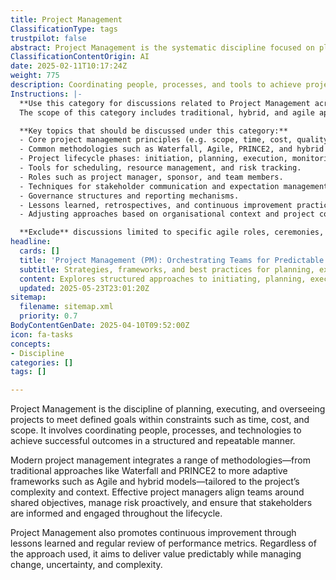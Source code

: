 ```yaml
---
title: Project Management
ClassificationType: tags
trustpilot: false
abstract: Project Management is the systematic discipline focused on planning, executing, and overseeing projects to achieve specific goals while adhering to constraints such as time, cost, and scope. It encompasses the coordination of people, processes, and technologies to ensure successful project outcomes in a structured and repeatable manner. Originating from various methodologies, modern project management incorporates both traditional frameworks like Waterfall and PRINCE2, as well as more flexible approaches such as Agile and hybrid models, which are adapted based on the project's complexity and context. The importance of project management lies in its ability to align teams around common objectives, proactively manage risks, and maintain stakeholder engagement throughout the project lifecycle. Additionally, it fosters a culture of continuous improvement by emphasising lessons learned and the regular review of performance metrics. Ultimately, effective project management aims to deliver value consistently while adeptly navigating change, uncertainty, and complexity, making it a critical component in agile practices, DevOps, product development, and organisational design.
ClassificationContentOrigin: AI
date: 2025-02-11T10:17:24Z
weight: 775
description: Coordinating people, processes, and tools to achieve project goals across various methodologies and contexts.
Instructions: |-
  **Use this category for discussions related to Project Management across all methodologies.**  
  The scope of this category includes traditional, hybrid, and agile approaches to planning, executing, and delivering projects. It focuses on practical strategies, tools, and techniques that help teams meet objectives, manage risk, communicate effectively, and ensure timely delivery.

  **Key topics that should be discussed under this category:**
  - Core project management principles (e.g. scope, time, cost, quality).
  - Common methodologies such as Waterfall, Agile, PRINCE2, and hybrid models.
  - Project lifecycle phases: initiation, planning, execution, monitoring, and closure.
  - Tools for scheduling, resource management, and risk tracking.
  - Roles such as project manager, sponsor, and team members.
  - Techniques for stakeholder communication and expectation management.
  - Governance structures and reporting mechanisms.
  - Lessons learned, retrospectives, and continuous improvement practices.
  - Adjusting approaches based on organisational context and project complexity.

  **Exclude** discussions limited to specific agile roles, ceremonies, or practices unless in the context of broader project management integration.
headline:
  cards: []
  title: 'Project Management (PM): Orchestrating Teams for Predictable Value and Adaptive Success'
  subtitle: Strategies, frameworks, and best practices for planning, executing, and delivering projects—balancing goals, constraints, risk, and stakeholder alignment across methodologies.
  content: Explores structured approaches to initiating, planning, executing, monitoring, and closing projects, including stakeholder engagement, risk management, value delivery, and continuous improvement. Covers frameworks, metrics, and adaptive strategies for navigating uncertainty, aligning teams, and ensuring successful outcomes across diverse industries and organisational contexts.
  updated: 2025-05-23T23:01:20Z
sitemap:
  filename: sitemap.xml
  priority: 0.7
BodyContentGenDate: 2025-04-10T09:52:00Z
icon: fa-tasks
concepts:
- Discipline
categories: []
tags: []

---
```

Project Management is the discipline of planning, executing, and overseeing projects to meet defined goals within constraints such as time, cost, and scope. It involves coordinating people, processes, and technologies to achieve successful outcomes in a structured and repeatable manner.

Modern project management integrates a range of methodologies—from traditional approaches like Waterfall and PRINCE2 to more adaptive frameworks such as Agile and hybrid models—tailored to the project’s complexity and context. Effective project managers align teams around shared objectives, manage risk proactively, and ensure that stakeholders are informed and engaged throughout the lifecycle.

Project Management also promotes continuous improvement through lessons learned and regular review of performance metrics. Regardless of the approach used, it aims to deliver value predictably while managing change, uncertainty, and complexity.
